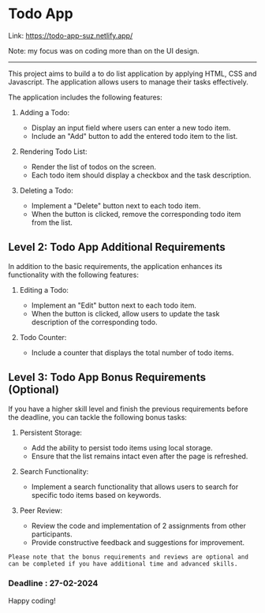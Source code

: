 # Todo App

Link: https://todo-app-suz.netlify.app/

Note: my focus was on coding more than on the UI design.

_______________

This project aims to build a to do list application by applying HTML, CSS and Javascript.  The application allows users to manage their tasks effectively.



The application includes the following features:

1. Adding a Todo:
   - Display an input field where users can enter a new todo item.
   - Include an "Add" button to add the entered todo item to the list.

2. Rendering Todo List:
   - Render the list of todos on the screen.
   - Each todo item should display a checkbox and the task description.

3. Deleting a Todo:
   - Implement a "Delete" button next to each todo item.
   - When the button is clicked, remove the corresponding todo item from the list.

## Level 2: Todo App Additional Requirements

In addition to the basic requirements, the application enhances its functionality with the following features:

1. Editing a Todo:
   - Implement an "Edit" button next to each todo item.
   - When the button is clicked, allow users to update the task description of the corresponding todo.

2. Todo Counter:
   - Include a counter that displays the total number of todo items.


## Level 3: Todo App Bonus Requirements (Optional)

If you have a higher skill level and finish the previous requirements before the deadline, you can tackle the following bonus tasks:

1. Persistent Storage:
   - Add the ability to persist todo items using local storage.
   - Ensure that the list remains intact even after the page is refreshed.

2. Search Functionality:
   - Implement a search functionality that allows users to search for specific todo items based on keywords.

3. Peer Review:
   - Review the code and implementation of 2 assignments from other participants.
   - Provide constructive feedback and suggestions for improvement.

`Please note that the bonus requirements and reviews are optional and can be completed if you have additional time and advanced skills.`

### Deadline : 27-02-2024 

Happy coding!
